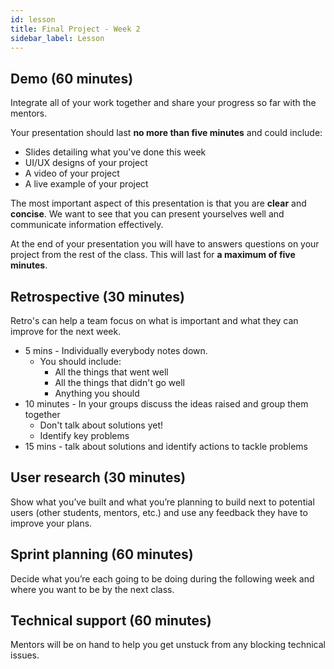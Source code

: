 ```yaml
---
id: lesson
title: Final Project - Week 2
sidebar_label: Lesson
---
```


## Demo (60 minutes)

Integrate all of your work together and share your progress so far with the mentors.

Your presentation should last **no more than five minutes** and could include:

- Slides detailing what you've done this week
- UI/UX designs of your project
- A video of your project
- A live example of your project

The most important aspect of this presentation is that you are **clear** and **concise**. We want to see that you can present yourselves well and communicate information effectively.

At the end of your presentation you will have to answers questions on your project from the rest of the class. This will last for **a maximum of five minutes**.

## Retrospective (30 minutes)

Retro's can help a team focus on what is important and what they can improve for the next week.

- 5 mins - Individually everybody notes down.
  - You should include:
    - All the things that went well
    - All the things that didn't go well
    - Anything you should
- 10 minutes - In your groups discuss the ideas raised and group them together
  - Don't talk about solutions yet!
  - Identify key problems
- 15 mins - talk about solutions and identify actions to tackle problems

## User research (30 minutes)

Show what you’ve built and what you’re planning to build next to potential users (other students, mentors, etc.) and use any feedback they have to improve your plans.

## Sprint planning (60 minutes)

Decide what you’re each going to be doing during the following week and where you want to be by the next class.

## Technical support (60 minutes)

Mentors will be on hand to help you get unstuck from any blocking technical issues.
